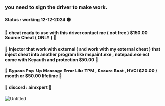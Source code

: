 ### you need to sign the driver to make work.
#### Status : working 12-12-2024 🟢
#### 🌠 cheat ready to use with this driver contact me ( not free ) $150.00 Source Cheat ( ONLY ) 🌠
#### 🌟 Injector that work with external ( and work with my external cheat ) that inject cheat into another program like mspaint.exe , notepad.exe ect come with Keyauth and protection $50.00 🌟
#### 🌟 Bypass Pop-Up Message Error Like TPM , Secure Boot , HVCI $20.00 / month or $50.00 lifetime 🌟
#### 🌠 discord : aimxpert 🌠
![Untitled](https://github.com/user-attachments/assets/ade0e59f-0de3-4dcb-82d7-66d01379fa5d)
